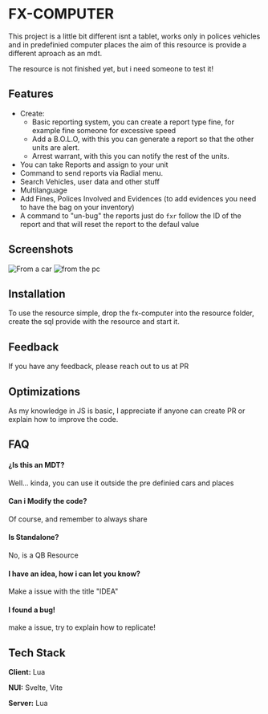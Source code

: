 
# FX-COMPUTER

This project is a little bit different isnt a tablet, works only in polices vehicles and in predefinied computer places
the aim of this resource is provide a different aproach as an mdt.

The resource is not finished yet, but i need someone to test it!

## Features

- Create:
    - Basic reporting system, you can create a report type fine, for example fine someone for excessive speed 
    - Add a B.O.L.O, with this you can generate a report so that the other units are alert.
    - Arrest warrant, with this you can notify the rest of the units.
- You can take Reports and assign to your unit
- Command to send reports via Radial menu.
- Search Vehicles, user data and other stuff
- Multilanguage
- Add Fines, Polices Involved and Evidences (to add evidences you need to have the bag on your inventory)
- A command to "un-bug" the reports just do ```fxr``` follow the ID of the report and that will reset the report to the defaul value


## Screenshots

![From a car](https://img001.prntscr.com/file/img001/SUuyBafxQLyjNCktzDm_KQ.png)
![from the pc](https://img001.prntscr.com/file/img001/-xyHXPwFSaGCIamAU8RLLw.png)


## Installation

To use the resource simple, drop the fx-computer into the resource folder, create the sql provide with the resource and start it.

    
## Feedback

If you have any feedback, please reach out to us at PR


## Optimizations

As my knowledge in JS is basic, I appreciate if anyone can create PR or explain how to improve the code.
## FAQ

#### ¿Is this an MDT?

Well... kinda, you can use it outside the pre definied cars and places

#### Can i Modify the code?

Of course, and remember to always share 

#### Is Standalone?

No, is a QB Resource

#### I have an idea, how i can let you know?

Make a issue with the title "IDEA"

#### I found a bug!

make a issue, try to explain how to replicate!
## Tech Stack

**Client:** Lua

**NUI:** Svelte, Vite

**Server:** Lua

